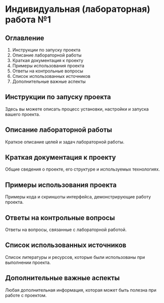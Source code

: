 # Индивидуальная (лабораторная) работа №1

## Оглавление
1. Инструкции по запуску проекта
2. Описание лабораторной работы
3. Краткая документация к проекту
4. Примеры использования проекта
5. Ответы на контрольные вопросы
6. Список использованных источников
7. Дополнительные важные аспекты

## Инструкции по запуску проекта
Здесь вы можете описать процесс установки, настройки и запуска вашего проекта.

## Описание лабораторной работы
Краткое описание целей и задач лабораторной работы.

## Краткая документация к проекту
Общие сведения о проекте, его структуре и используемых технологиях.

## Примеры использования проекта
Примеры кода и скриншоты интерфейса, демонстрирующие работу проекта.

## Ответы на контрольные вопросы
Ответы на вопросы, связанные с лабораторной работой.

## Список использованных источников
Список литературы и ресурсов, которые были использованы при выполнении проекта.

## Дополнительные важные аспекты
Любая дополнительная информация, которая может быть полезна при работе с проектом.
